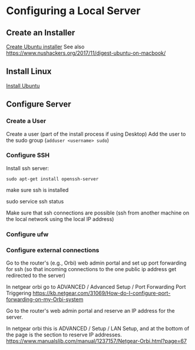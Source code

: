 Configuring a Local Server
==========================

Create an Installer
-------------------
[Create Ubuntu installer][link01]
See also <https://www.nushackers.org/2017/11/digest-ubuntu-on-macbook/>

Install Linux
-------------
[Install Ubuntu][link02]


Configure Server
----------------
### Create a User ###
Create a user (part of the install process if using Desktop)
Add the user to the sudo group (`adduser <username> sudo`)

### Configure SSH ###
Install ssh server:
```
sudo apt-get install openssh-server
```

make sure ssh is installed

sudo service ssh status

Make sure that ssh connections are possible (ssh from another machine on the local network using the local IP address)

### Configure ufw ###


### Configure external connections ###

Go to the router's (e.g., Orbi) web admin portal and set up port forwarding for ssh (so that incoming connections to the one public ip 
address get redirected to the server)

In netgear orbi go to ADVANCED / Advanced Setup / Port Forwarding Port Triggering
<https://kb.netgear.com/31069/How-do-I-configure-port-forwarding-on-my-Orbi-system>

Go to the router's web admin portal and reserve an IP address for the server.

In netgear orbi this is ADVANCED / Setup / LAN Setup, and at the bottom of the page is the section to reserve IP addresses.
<https://www.manualslib.com/manual/1237157/Netgear-Orbi.html?page=67>


[link01]: https://tutorials.ubuntu.com/tutorial/tutorial-create-a-usb-stick-on-macos#0
[link02]: https://www.lifewire.com/dual-boot-linux-and-mac-os-4125733
